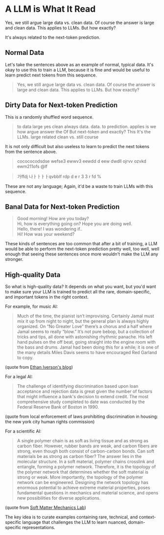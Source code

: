 # A LLM is What It Read

Yes, we still argue large data vs. clean data. Of course the answer is large and clean data. This applies to LLMs. But how exactly?

It's always related to the next-token prediction.

## Normal Data

Let's take the sentences above as an example of normal, typical data.
It's okay to use this to train a LLM, because it is fine and would be useful to learn predict next tokens from this sequence. 

> Yes, we still argue large data vs. clean data. Of course the answer is large and clean data. This applies to LLMs. But how exactly?


## Dirty Data for Next-token Prediction

This is a randomly shuffled word sequence. 

> to data large yes clean always data. data. to prediction. applies is we how argue answer the Of But next-token and exactly? This It's the LLMs. large related clean vs. still course 

It is not only difficult but also useless to learn to predict the next tokens from the sentence above. 

> cocococodsdse wefse3 ewwv3 eewdd d eew dwdll ojrvv ozvkd ewm211ofs @lf

> 가ffdj 나ㅏㅏㅏㅏqvbblf rdp d e r 3 3 r fd % 

These are not any language; Again, it'd be a waste to train LLMs with this sequence. 

## Banal Data for Next-token Prediction

> Good morning! How are you today?<br>
> Hi, how is everything going on? Hope you are doing well.<br>
> Hello, there! I was wondering if..<br>
> Hi! How was your weekend?<br>

These kinds of sentences are too common that after a bit of training, a LLM would be able to perform the next-token prediction pretty well, too well, well enough that seeing these sentences once more wouldn't make the LLM any stronger.

## High-quality Data

So what is high-quality data? It depends on what you want, but you'd want to make sure your LLM is trained to predict all the rare, domain-specific, and important tokens in the right context. 

For example, for music AI:


> Much of the time, the pianist isn’t improvising. Certainly Jamal must mix it up from night to night, but the general plan is always highly organized. On “No Greater Love” there’s a chorus and a half where Jamal seems to really “blow.” It’s not pure bebop, but a collection of tricks and tips, all done with astonishing rhythmic panache.
> His left hand pulses on the off beat, going straight into the engine room with the bass and drums. Jamal had been doing this for a while; it is one of the many details Miles Davis seems to have encouraged Red Garland to copy.

(quote from [Ethan Iverson's blog](https://iverson.substack.com/p/tt-240-ahmad-jamal-at-the-pershing))

For a legal AI:

> The challenge of identifying discrimination based upon loan acceptance and rejection data is great given the number of factors that might influence a bank's decision to extend credit. The most comprehensive study completed to date was conducted by the Federal Reserve Bank of Boston in 1990.

(quote from local enforcement of laws prohibiting discrimination in housing: the new york city human rights commission)

For a scientific AI:

> A single polymer chain is as soft as living tissue and as strong as carbon fiber. However, rubber bands are weak, and carbon fibers are strong, even though both consist of carbon-carbon bonds. Can soft materials be as strong as carbon fiber? The answer lies in the molecular structure. In a soft material, polymer chains crosslink and entangle, forming a polymer network. Therefore, it is the topology of the polymer network that determines whether the soft material is strong or weak. More importantly, the topology of the polymer network can be engineered. Designing the network topology has enormous potential to achieve extreme material properties, poses fundamental questions in mechanics and material science, and opens new possibilities for diverse applications.

(quote from [Soft Matter Mechanics Lab](https://www.junsoo.kim/research))

The key idea is to curate examples containing rare, technical, and context-specific language that challenges the LLM to learn nuanced, domain-specific representations.

